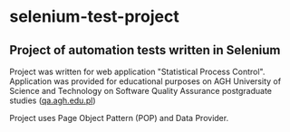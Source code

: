 # selenium-test-project
## Project of automation tests written in Selenium
Project was written for web application "Statistical Process Control". 
Application was provided for educational purposes on AGH University of Science and Technology on Software Quality Assurance postgraduate studies 
([qa.agh.edu.pl](https://www.podyplomowe.agh.edu.pl/en/postgraduate-studies/inzynieria-jakosci-oprogramowania/))

Project uses Page Object Pattern (POP) and Data Provider.
